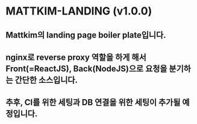 # MATTKIM-LANDING (v1.0.0)

## Mattkim의 landing page boiler plate입니다.

## nginx로 reverse proxy 역할을 하게 해서 Front(=ReactJS), Back(NodeJS)으로 요청을 분기하는 간단한 소스입니다.

## 추후, CI를 위한 세팅과 DB 연결을 위한 세팅이 추가될 예정입니다.
